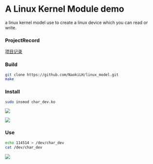 # A Linux Kernel Module demo

a linux kernel model use to create a linux device which you can read or write.

### ProjectRecord
[项目记录](https://github.com/NaokiLH/linux_model/blob/master/项目记录.md)
### Build

```sh
git clone https://github.com/NaokiLH/linux_model.git
make
```

### Install

```sh
sudo insmod char_dev.ko
```

![](https://files.catbox.moe/faq2jm.png)

![](https://files.catbox.moe/4x8fga.png)

### Use

```sh
echo 114514 > /dev/char_dev
cat /dev/char_dev 
```

![](https://files.catbox.moe/g98al8.png)

